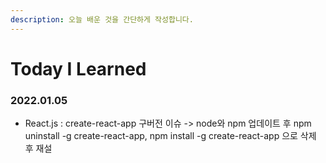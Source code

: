 ```yaml
---
description: 오늘 배운 것을 간단하게 작성합니다.
---
```


# Today I Learned

### 2022.01.05

* React.js : create-react-app 구버전 이슈 -> node와 npm 업데이트 후 npm uninstall -g create-react-app, npm install -g create-react-app 으로 삭제 후 재설
